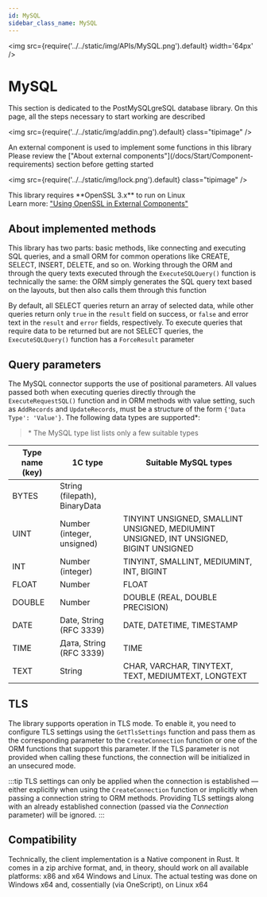 ```yaml
---
id: MySQL
sidebar_class_name: MySQL
---
```


<img src={require('../../static/img/APIs/MySQL.png').default} width='64px' />

# MySQL

This section is dedicated to the PostMySQLgreSQL database library. On this page, all the steps necessary to start working are described

<div class="theme-admonition theme-admonition-info admonition_node_modules-@docusaurus-theme-classic-lib-theme-Admonition-Layout-styles-module alert alert--info">

<img src={require('../../static/img/addin.png').default} class="tipimage" />
<div class="addin">An external component is used to implement some functions in this library<br/>
Please review the ["About external components"](/docs/Start/Component-requirements) section before getting started</div>
</div>


<div class="theme-admonition theme-admonition-caution admonition_node_modules-@docusaurus-theme-classic-lib-theme-Admonition-Layout-styles-module alert alert--warning">

<img src={require('../../static/img/lock.png').default} class="tipimage" />
<div class="addin">This library requires **OpenSSL 3.x** to run on Linux <br/>
Learn more: <a href="/docs/Start/Component-requirements#openssl" class="orangelink">"Using OpenSSL in External Components"</a></div>
</div>

## About implemented methods

This library has two parts: basic methods, like connecting and executing SQL queries, and a small ORM for common operations like CREATE, SELECT, INSERT, DELETE, and so on. Working through the ORM and through the query texts executed through the `ExecuteSQLQuery()` function is technically the same: the ORM simply generates the SQL query text based on the layouts, but then also calls them through this function

By default, all SELECT queries return an array of selected data, while other queries return only `true` in the `result` field on success, or `false` and error text in the `result` and `error` fields, respectively. To execute queries that require data to be returned but are not SELECT queries, the `ExecuteSQLQuery()` function has a `ForceResult` parameter

## Query parameters

The MySQL connector supports the use of positional parameters. All values passed both when executing queries directly through the `ExecuteRequestSQL()` function and in ORM methods with value setting, such as `AddRecords` and `UpdateRecords`, must be a structure of the form `{'Data Type': 'Value'}`. The following data types are supported\*:

> \* The MySQL type list lists only a few suitable types

  | Type name (key) | 1C type | Suitable MySQL types |
  |-|-|-|
  | BYTES | String (filepath), BinaryData ||
  | UINT | Number (integer, unsigned) | TINYINT UNSIGNED, SMALLINT UNSIGNED, MEDIUMINT UNSIGNED, INT UNSIGNED, BIGINT UNSIGNED |
  | INT | Number (integer) | TINYINT, SMALLINT, MEDIUMINT, INT, BIGINT  |
  | FLOAT | Number | FLOAT |
  | DOUBLE | Number | DOUBLE (REAL, DOUBLE PRECISION) |
  | DATE | Date, String (RFC 3339) | DATE, DATETIME, TIMESTAMP |
  | TIME | Дата, String (RFC 3339) | TIME |
  | TEXT | String | CHAR, VARCHAR, TINYTEXT, TEXT, MEDIUMTEXT, LONGTEXT |



## TLS

The library supports operation in TLS mode. To enable it, you need to configure TLS settings using the `GetTlsSettings` function and pass them as the corresponding parameter to the `CreateConnection` function or one of the ORM functions that support this parameter. If the TLS parameter is not provided when calling these functions, the connection will be initialized in an unsecured mode.

:::tip 
TLS settings can only be applied when the connection is established — either explicitly when using the `CreateConnection` function or implicitly when passing a connection string to ORM methods. Providing TLS settings along with an already established connection (passed via the *Connection* parameter) will be ignored. :::

## Compatibility

Technically, the client implementation is a Native component in Rust. It comes in a zip archive format, and, in theory, should work on all available platforms: x86 and x64 Windows and Linux. The actual testing was done on Windows x64 and, cossentially (via OneScript), on Linux x64